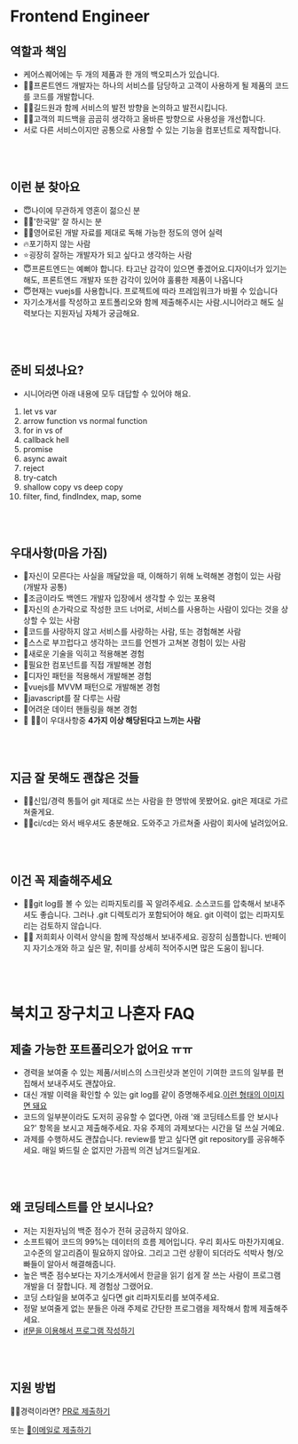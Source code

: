 # Frontend Engineer

## 역할과 책임

* 케어스퀘어에는 두 개의 제품과 한 개의 백오피스가 있습니다.
* 👨‍🏫프론트엔드 개발자는 하나의 서비스를 담당하고 고객이 사용하게 될 제품의 코드를 코드를 개발합니다.
* 👨‍🏫길드원과 함께 서비스의 발전 방향을 논의하고 발전시킵니다.
* 👨‍🏫고객의 피드백을 곰곰히 생각하고 올바른 방향으로 사용성을 개선합니다.
* 서로 다른 서비스이지만 공통으로 사용할 수 있는 기능을 컴포넌트로 제작합니다.

<br /><br />

## 이런 분 찾아요 

* 😇나이에 무관하게 영혼이 젊으신 분
* 🙆‍♂️'한국말' 잘 하시는 분
* 🙆‍♂️영어로된 개발 자료를 제대로 독해 가능한 정도의 영어 실력
* 🔥포기하지 않는 사람
* ⭐굉장히 잘하는 개발자가 되고 싶다고 생각하는 사람
* 😇프론트엔드는 예뻐야 합니다. 타고난 감각이 있으면 좋겠어요.디자이너가 있기는 해도, 프론트엔드 개발자 또한 감각이 있어야 훌륭한 제품이 나옵니다
* 😇현재는 vuejs를 사용합니다. 프로젝트에 따라 프레임워크가 바뀔 수 있습니다
* 자기소개서를 작성하고 포트폴리오와 함께 제출해주시는 사람.시니어라고 해도 실력보다는 지원자님 자체가 궁금해요.

<br /><br />

## 준비 되셨나요?

* 시니어라면 아래 내용에 모두 대답할 수 있어야 해요.
1. let vs var
2. arrow function vs normal function
3. for in vs of
4. callback hell
5. promise
6. async await
7. reject
8. try-catch
9. shallow copy vs deep copy
10. filter, find, findIndex, map, some

<br /><br />

## 우대사항(마음 가짐)

* 🥰자신이 모른다는 사실을 깨달았을 때, 이해하기 위해 노력해본 경험이 있는 사람(개발자 공통)
* 🥰조금이라도 백엔드 개발자 입장에서 생각할 수 있는 포용력
* 🥰자신의 손가락으로 작성한 코드 너머로, 서비스를 사용하는 사람이 있다는 것을 상상할 수 있는 사람
* 🥰코드를 사랑하지 않고 서비스를 사랑하는 사람, 또는 경험해본 사람
* 👻스스로 부끄럽다고 생각하는 코드를 언젠가 고쳐본 경험이 있는 사람
* 🧙새로운 기술을 익히고 적용해본 경험
* 🧙필요한 컴포넌트를 직접 개발해본 경험
* 🧙디자인 패턴을 적용해서 개발해본 경험
* 🧙vuejs를 MVVM 패턴으로 개발해본 경험
* 🧙javascript를 잘 다루는 사람
* 🧙어려운 데이터 핸들링을 해본 경험
* 🙋 🙋‍♂️이 우대사항중 <b>4가지 이상 해당된다고 느끼는 사람</b>

<br /><br />

## 지금 잘 못해도 괜찮은 것들 

* 👨‍💻신입/경력 통틀어 git 제대로 쓰는 사람을 한 명밖에 못봤어요. git은 제대로 가르쳐줄게요.
* 👨‍💻ci/cd는 와서 배우셔도 충분해요. 도와주고 가르쳐줄 사람이 회사에 널려있어요.


<br /><br />

## 이건 꼭 제출해주세요
* 🧚‍♀️git log를 볼 수 있는 리파지토리를 꼭 알려주세요. 소스코드를 압축해서 보내주셔도 좋습니다. 그러나 .git 디렉토리가 포함되어야 해요. git 이력이 없는 리파지토리는 검토하지 않습니다.
* 🧚‍♀️ 저희회사 이력서 양식을 함께 작성해서 보내주세요. 굉장히 심플합니다. 반페이지 자기소개와 하고 싶은 말, 취미를 상세히 적어주시면 많은 도움이 됩니다.


<br /><br />


# 북치고 장구치고 나혼자 FAQ


## 제출 가능한 포트폴리오가 없어요 ㅠㅠ
* 경력을 보여줄 수 있는 제품/서비스의 스크린샷과 본인이 기여한 코드의 일부를 편집해서 보내주셔도 괜찮아요.
* 대신 개발 이력을 확인할 수 있는 git log를 같이 증명해주세요.[이런 형태의 이미지면 돼요](https://stackoverflow.com/questions/1057564/pretty-git-branch-graphs)
* 코드의 일부분이라도 도저히 공유할 수 없다면, 아래 '왜 코딩테스트를 안 보시나요?' 항목을 보시고 제출해주세요. 자유 주제의 과제보다는 시간을 덜 쓰실 거예요.
* 과제를 수행하셔도 괜찮습니다. review를 받고 싶다면 git repository를 공유해주세요. 매일 봐드릴 순 없지만 가끔씩 의견 남겨드릴게요.

<br /><br />


## 왜 코딩테스트를 안 보시나요?
* 저는 지원자님의 백준 점수가 전혀 궁금하지 않아요.
* 소프트웨어 코드의 99%는 데이터의 흐름 제어입니다. 우리 회사도 마찬가지예요. 고수준의 알고리즘이 필요하지 않아요. 그리고 그런 상황이 되더라도 석박사 형/오빠들이 알아서 해결해줍니다.
* 높은 백준 점수보다는 자기소개서에서 한글을 읽기 쉽게 잘 쓰는 사람이 프로그램 개발을 더 잘합니다. 제 경험상 그랬어요.
* 코딩 스타일을 보여주고 싶다면 git 리파지토리를 보여주세요.
* 정말 보여줄게 없는 분들은 아래 주제로 간단한 프로그램을 제작해서 함께 제출해주세요.
* [if문을 이용해서 프로그램 작성하기](https://s3.ap-northeast-2.amazonaws.com/caresquare.kr-home/etc/newbie-hw.pdf)


<br /><br />
## 지원 방법
🧑‍💻경력이라면? [PR로 제출하기](../apply/senior.md)


또는 [📧이메일로 제출하기](../apply/junior.md)
